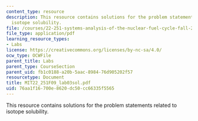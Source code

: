 ```yaml
---
content_type: resource
description: This resource contains solutions for the problem statements related to
  isotope solubility.
file: /courses/22-251-systems-analysis-of-the-nuclear-fuel-cycle-fall-2009/76aa1f16700e8620dc50cc66335f5565_MIT22_251F09_lab03sol.pdf
file_type: application/pdf
learning_resource_types:
- Labs
license: https://creativecommons.org/licenses/by-nc-sa/4.0/
ocw_type: OCWFile
parent_title: Labs
parent_type: CourseSection
parent_uid: fb1c0188-a20b-5aac-8984-76d905202f57
resourcetype: Document
title: MIT22_251F09_lab03sol.pdf
uid: 76aa1f16-700e-8620-dc50-cc66335f5565
---
```

This resource contains solutions for the problem statements related to isotope solubility.